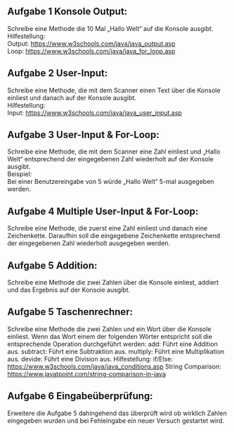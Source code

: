 ## Aufgabe 1 Konsole Output:
Schreibe eine Methode die 10 Mal „Hallo Welt“ auf die Konsole ausgibt.  
Hilfestellung:  
Output: https://www.w3schools.com/java/java_output.asp  
Loop: https://www.w3schools.com/java/java_for_loop.asp
 
 
## Aufgabe 2 User-Input:
Schreibe eine Methode, die mit dem Scanner einen Text über die Konsole einliest und danach auf der Konsole ausgibt.  
Hilfestellung:  
Input: https://www.w3schools.com/java/java_user_input.asp
 
## Aufgabe 3 User-Input & For-Loop:
Schreibe eine Methode, die mit dem Scanner eine Zahl einliest und „Hallo Welt“ entsprechend der eingegebenen Zahl wiederholt auf der Konsole ausgibt.  
Beispiel:  
Bei einer Benutzereingabe von 5 würde „Hallo Welt“ 5-mal ausgegeben werden.
 
## Aufgabe 4 Multiple User-Input & For-Loop:
Schreibe eine Methode, die zuerst eine Zahl einliest und danach eine Zeichenkette.
Daraufhin soll die eingegebene Zeichenkette entsprechend der eingegebenen Zahl wiederholt ausgegeben werden.
 
## Aufgabe 5 Addition:
Schreibe eine Methode die zwei Zahlen über die Konsole einliest, addiert und das Ergebnis auf der Konsole ausgibt.
 
## Aufgabe 5 Taschenrechner:
Schreibe eine Methode die zwei Zahlen und ein Wort über die Konsole einliest.
Wenn das Wort einem der folgenden Wörter entspricht soll die entsprechende Operation durchgeführt werden:
add: Führt eine Addition aus.
subtract: Führt eine Subtraktion aus.
multiply: Führt eine Multiplikation aus.
devide: Führt eine Division aus.
Hilfestellung:
if/Else: https://www.w3schools.com/java/java_conditions.asp
String Comparison: https://www.javatpoint.com/string-comparison-in-java
 
## Aufgabe 6 Eingabeüberprüfung:
Erweitere die Aufgabe 5 dahingehend das überprüft wird ob wirklich Zahlen eingegeben wurden und bei Fehleingabe ein neuer Versuch gestartet wird.
